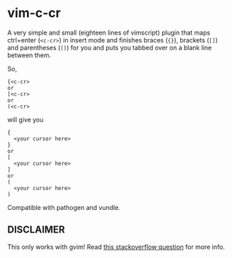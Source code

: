 vim-c-cr
========

A very simple and small (eighteen lines of vimscript) plugin that maps ctrl+enter (`<c-cr>`) in insert mode and finishes braces (`{}`), brackets (`[]`) and parentheses (`()`) for you and puts you tabbed over on a blank line between them.

So,
```
{<c-cr>
or
[<c-cr>
or
(<c-cr>
```
will give you
```
{
  <your cursor here>
}
or
[
  <your cursor here>
]
or
(
  <your cursor here>
)
```
Compatible with pathogen and vundle.

DISCLAIMER
----------
This only works with gvim! Read [this stackoverflow question](http://stackoverflow.com/questions/598113/can-terminals-detect-shift-enter-or-control-enter) for more info.

